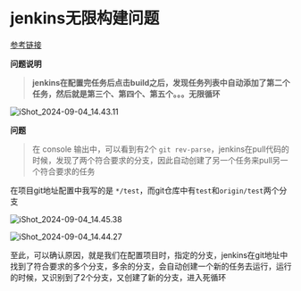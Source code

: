 # jenkins无限构建问题

[参考链接](https://blog.csdn.net/u010264186/article/details/114358316)

**问题说明**

> **jenkins在配置完任务后点击build之后，发现任务列表中自动添加了第二个任务，然后就是第三个、第四个、第五个。。。无限循环**

![iShot_2024-09-04_14.43.11](https://gitea.pptfz.cn/pptfz/picgo-images/raw/branch/master/img/iShot_2024-09-04_14.43.11.png)







**问题**

> 在 console 输出中，可以看到有2个 `git rev-parse`，jenkins在pull代码的时候，发现了两个符合要求的分支，因此自动创建了另一个任务来pull另一个符合要求的任务



在项目git地址配置中我写的是 `*/test`，而git仓库中有`test`和`origin/test`两个分支

![iShot_2024-09-04_14.45.38](https://gitea.pptfz.cn/pptfz/picgo-images/raw/branch/master/img/iShot_2024-09-04_14.45.38.png)









![iShot_2024-09-04_14.44.27](https://gitea.pptfz.cn/pptfz/picgo-images/raw/branch/master/img/iShot_2024-09-04_14.44.27.png)



至此，可以确认原因，就是我们在配置项目时，指定的分支，jenkins在git地址中找到了符合要求的多个分支，多余的分支，会自动创建一个新的任务去运行，运行的时候，又识别到了2个分支，又创建了新的分支，进入死循环

